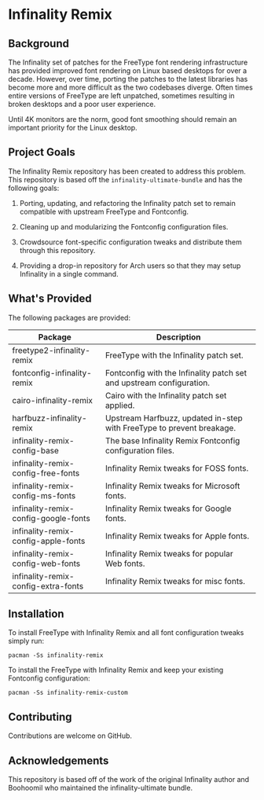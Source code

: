 # Infinality Remix #

## Background ##
The Infinality set of patches for the FreeType font rendering infrastructure has provided improved font rendering on
Linux based desktops for over a decade. However, over time, porting the patches to the latest libraries has become
more and more difficult as the two codebases diverge. Often times entire versions of FreeType are left unpatched,
sometimes resulting in broken desktops and a poor user experience.

Until 4K monitors are the norm, good font smoothing should remain an important priority for the Linux desktop.

## Project Goals ##

The Infinality Remix repository has been created to address this problem. This repository is based off the
```infinality-ultimate-bundle``` and has the following goals:

  1. Porting, updating, and refactoring the Infinality patch set to remain compatible with upstream FreeType and Fontconfig.

  2. Cleaning up and modularizing the Fontconfig configuration files.

  3. Crowdsource font-specific configuration tweaks and distribute them through this repository.

  4. Providing a drop-in repository for Arch users so that they may setup Infinality in a single command.

## What's Provided ##

The following packages are provided:

| Package | Description |
|---------|-------------|
| freetype2-infinality-remix | FreeType with the Infinality patch set. |
| fontconfig-infinality-remix | Fontconfig with the Infinality patch set and upstream  configuration. |
| cairo-infinality-remix | Cairo with the Infinality patch set applied. |
| harfbuzz-infinality-remix | Upstream Harfbuzz, updated in-step with FreeType to prevent breakage. |
| infinality-remix-config-base | The base Infinality Remix Fontconfig configuration files. |
| infinality-remix-config-free-fonts | Infinality Remix tweaks for FOSS fonts. |
| infinality-remix-config-ms-fonts | Infinality Remix tweaks for Microsoft fonts. |
| infinality-remix-config-google-fonts | Infinality Remix tweaks for Google fonts. |
| infinality-remix-config-apple-fonts | Infinality Remix tweaks for Apple fonts. |
| infinality-remix-config-web-fonts | Infinality Remix tweaks for popular Web fonts. |
| infinality-remix-config-extra-fonts | Infinality Remix tweaks for misc fonts. |

## Installation ##

To install FreeType with Infinality Remix and all font configuration tweaks simply run:

```pacman -Ss infinality-remix```

To install the FreeType with Infinality Remix and keep your existing Fontconfig configuration:

```pacman -Ss infinality-remix-custom```

## Contributing ##

Contributions are welcome on GitHub.

## Acknowledgements ##

This repository is based off of the work of the original Infinality author and Boohoomil who maintained the infinality-ultimate bundle.
